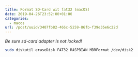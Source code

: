 ```yaml
---
title: Format SD-Card wit fat32 (macOS)
date: 2019-04-26T23:52:00+01:00
categories:
  - macos
url: /post/uuid/3407fb82-466c-5259-86fb-f39e35e6c22d
---
```


_Be sure sd-card adapter is not locked!_

```bash
sudo diskutil eraseDisk FAT32 RASPBIAN MBRFormat /dev/disk2
```
